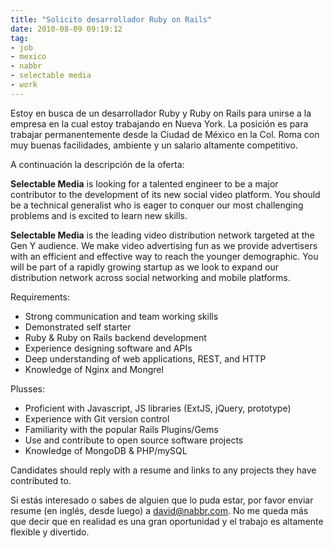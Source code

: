 ```yaml
---
title: "Solicito desarrollador Ruby on Rails"
date: 2010-08-09 09:19:12
tag:
- job
- mexico
- nabbr
- selectable media
- work
---
```

Estoy en busca de un desarrollador Ruby y Ruby on Rails para unirse a la empresa en la cual estoy trabajando en Nueva York. La posición es para trabajar permanentemente desde la Ciudad de México en la Col. Roma con muy buenas facilidades, ambiente y un salario altamente competitivo.

A continuación la descripción de la oferta:

  **Selectable Media** is looking for a talented engineer to be a major contributor to the development of its new social video platform. You should be a technical generalist who is eager to conquer our most challenging problems and is excited to learn new skills.

  **Selectable Media** is the leading video distribution network targeted at the Gen Y audience. We make video advertising fun as we provide advertisers with an efficient and effective way to reach the younger demographic. You will be part of a rapidly growing startup as we look to expand our distribution network across social networking and mobile platforms.

  Requirements:

  - Strong communication and team working skills
  - Demonstrated self starter
  - Ruby & Ruby on Rails backend development
  - Experience designing software and APIs
  - Deep understanding of web applications, REST, and HTTP
  - Knowledge of Nginx and Mongrel

Plusses:

  - Proficient with Javascript, JS libraries (ExtJS, jQuery, prototype)
  - Experience with Git version control
  - Familiarity with the popular Rails Plugins/Gems
  - Use and contribute to open source software projects
  - Knowledge of MongoDB &amp; PHP/mySQL

  Candidates should reply with a resume and links to any projects they have contributed to.

Si estás interesado o sabes de alguien que lo puda estar, por favor enviar resume (en inglés, desde luego) a david@nabbr.com. No me queda más que decir que en realidad es una gran oportunidad y el trabajo es altamente flexible y divertido.
